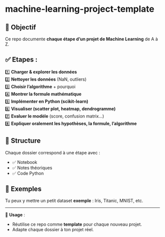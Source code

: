 # machine-learning-project-template

## 📌 Objectif
Ce repo documente **chaque étape d’un projet de Machine Learning** de A à Z.

## ✅ Etapes :
1️⃣ **Charger & explorer les données**  
2️⃣ **Nettoyer les données** (NaN, outliers)  
3️⃣ **Choisir l’algorithme** + pourquoi  
4️⃣ **Montrer la formule mathématique**  
5️⃣ **Implémenter en Python (scikit-learn)**  
6️⃣ **Visualiser (scatter plot, heatmap, dendrogramme)**  
7️⃣ **Evaluer le modèle** (score, confusion matrix…)  
8️⃣ **Expliquer oralement les hypothèses, la formule, l’algorithme**

## 📂 Structure
Chaque dossier correspond à une étape avec :
- ✅ Notebook
- ✅ Notes théoriques
- ✅ Code Python

## 🚀 Exemples
Tu peux y mettre un petit dataset **exemple** : Iris, Titanic, MNIST, etc.

---

🎯 **Usage** :  
- Réutilise ce repo comme **template** pour chaque nouveau projet.
- Adapte chaque dossier à ton projet réel.
